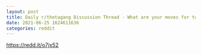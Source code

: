 ```yaml
--- 
layout: post 
title: Daily r/thetagang Discussion Thread - What are your moves for today? 
date: 2021-06-25 1624611636 
categories: reddit 
--- 
```

https://redd.it/o7jx52